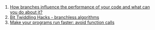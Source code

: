  1. [How branches influence the performance of your code and what can you do about it?](https://johnysswlab.com/how-branches-influence-the-performance-of-your-code-and-what-can-you-do-about-it/)
 2. [Bit Twiddling Hacks - branchless algorithms](https://graphics.stanford.edu/~seander/bithacks.html)
 3. [Make your programs run faster: avoid function calls](https://johnysswlab.com/make-your-programs-run-faster-avoid-function-calls/)
